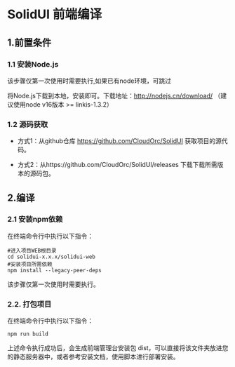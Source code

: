 # SolidUI 前端编译

## 1.前置条件

### 1.1 安装Node.js

该步骤仅第一次使用时需要执行,如果已有node环境，可跳过

将Node.js下载到本地，安装即可。下载地址：http://nodejs.cn/download/ （建议使用node v16版本 >= linkis-1.3.2）

### 1.2 源码获取

* 方式1：从github仓库 https://github.com/CloudOrc/SolidUI 获取项目的源代码。

* 方式2：从https://github.com/CloudOrc/SolidUI/releases 下载下载所需版本的源码包。


## 2.编译

### 2.1 安装npm依赖

在终端命令行中执行以下指令：

```shell script
#进入项目WEB根目录
cd solidui-x.x.x/solidui-web
#安装项目所需依赖
npm install --legacy-peer-deps 
```
该步骤仅第一次使用时需要执行。

### 2.2. 打包项目

在终端命令行中执行以下指令：

```shell script
npm run build
```

上述命令执行成功后，会生成前端管理台安装包 dist，可以直接将该文件夹放进您的静态服务器中，或者参考安装文档，使用脚本进行部署安装。
